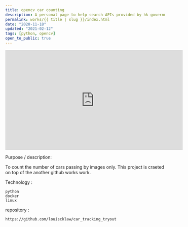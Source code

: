 ```yaml
---
title: opencv car counting
description: A personal page to help search APIs provided by hk government. Also trying using gatsby.
permalink: works/{{ title | slug }}/index.html
date: "2020-11-18"
updated: "2021-02-12"
tags: [python, opencv]
open_to_public: true
---
```



<iframe width="560" height="315" src="https://www.youtube-nocookie.com/embed/8P3VEGvMeTQ" frameborder="0" allow="accelerometer; autoplay; clipboard-write; encrypted-media; gyroscope; picture-in-picture" allowfullscreen></iframe>



Purpose / description:

To count the number of cars passing by images only.
This project is craeted on top of the another github works work.

Technology :

    python
    docker
    linux

repository :

    https://github.com/louiscklaw/car_tracking_tryout
